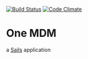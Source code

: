 [![Build Status](https://travis-ci.org/multunus/one-mdm.svg?branch=master)](https://travis-ci.org/multunus/one-mdm) [![Code Climate](https://codeclimate.com/github/multunus/one-mdm/badges/gpa.svg)](https://codeclimate.com/github/multunus/one-mdm)

# One MDM

a [Sails](http://sailsjs.org) application
